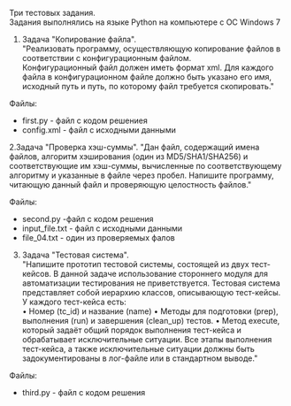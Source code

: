Три тестовых задания.  
Задания выполнялись на языке Python на компьютере с ОС Windows 7  
1. Задача "Копирование файла".  
"Реализовать программу, осуществляющую копирование файлов в соответствии с конфигурационным файлом.  
Конфигурационный файл должен иметь формат xml. Для каждого файла в конфигурационном файле должно быть указано его имя,  
исходный путь и путь, по которому файл требуется скопировать."  

Файлы:  
- first.py - файл с кодом решениея
- config.xml - файл с исходными данными

2.Задача "Проверка хэш-суммы".
"Дан файл, содержащий имена файлов, алгоритм хэширования (один из MD5/SHA1/SHA256) и соответствующие им хэш-суммы, 
вычисленные по соответствующему алгоритму и указанные в файле через пробел. Напишите программу, читающую данный файл
и проверяющую целостность файлов."

Файлы:
- second.py -файл с кодом решения
- input_file.txt - файл с исходными данными
- file_04.txt - один из проверяемых фалов

3. Задача "Тестовая система".  
"Напишите прототип тестовой системы, состоящей из двух тест-кейсов. В данной задаче использование стороннего модуля 
для автоматизации тестирования не приветствуется.
Тестовая система представляет собой иерархию классов, описывающую тест-кейсы.  
У каждого тест-кейса есть:  
•	Номер (tc_id) и название (name)
•	Методы для подготовки (prep), выполнения (run) и завершения (clean_up) тестов. 
•	Метод execute, который задаёт общий порядок выполнения тест-кейса и обрабатывает исключительные ситуации. 
Все этапы выполнения тест-кейса, а также исключительные ситуации должны быть задокументированы в лог-файле или в стандартном выводе."  

Файлы:
- third.py - файл с кодом решения
